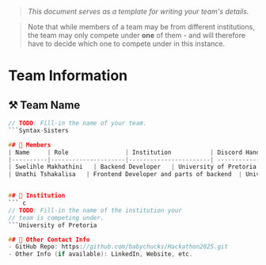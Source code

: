 > *This document serves as a template for writing your team's details.*

> Note that while members of a team may be from different institutions, the team may only compete under **one** of them - and will therefore have to decide which one to compete under in this instance.

# Team Information

## ⚒️ Team Name
``` c
// TODO: Fill-in the name of your team.
```Syntax-Sisters

## 👥 Members
| Name     | Role                | Institution           | Discord Handle | Email |
|----------|---------------------|-----------------------| -------------------|-------------|
| Swelihle Makhathini   | Backend Developer   | University of Pretoria| Swe-yy | <u24584585@tuks.co.za> |
| Unathi Tshakalisa   | Frontend Developer and parts of backend  | University of Pretoria | babychucks | <babychucks05@gmail.com> |


## 🏫 Institution
``` c
// TODO: Fill-in the name of the institution your
// team is competing under.
```University of Pretoria

## 📧 Other Contact Info
- GitHub Repo: https://github.com/babychucks/Hackathon2025.git
- Other Info (if available): LinkedIn, Website, etc.

